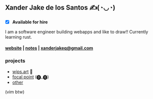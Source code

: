## Xander Jake de los Santos ✍(◔◡◔)
- [x] **Available for hire**
      
I am a software engineer building webapps and like to draw!!
Currently learning rust.

#### [website](https://xanderjakeq.page/) | [notes](https://notes.xanderjakeq.page/) | [xanderjakeq@gmail.com](mailto:xanderjakeq+github@gmail.com)
### projects
- [wips.art](https://wips.art/) 🎨
- [focal point](https://focalpoint.wips.art/) (⓿_⓿)
- [other](https://github.com/projectcollection)

(vim btw)
<!--
**xanderjakeq/xanderjakeq** is a ✨ _special_ ✨ repository because its `README.md` (this file) appears on your GitHub profile.

Here are some ideas to get you started:

- 🔭 I’m currently working on ...
- 🌱 I’m currently learning ...
- 👯 I’m looking to collaborate on ...
- 🤔 I’m looking for help with ...
- 💬 Ask me about ...
- 📫 How to reach me: ...
- 😄 Pronouns: ...
- ⚡ Fun fact: ...
-->
